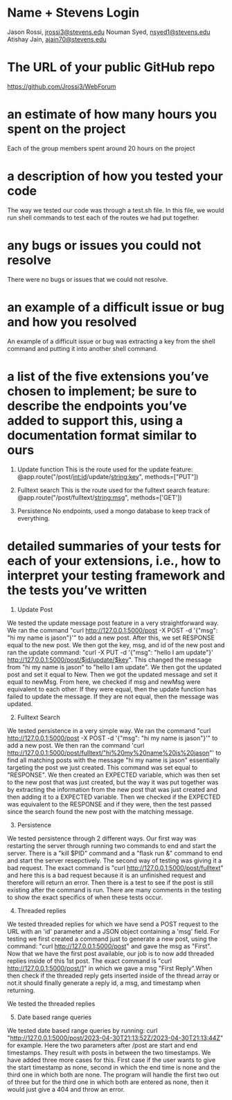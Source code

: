 # Name + Stevens Login
Jason Rossi, jrossi3@stevens.edu
Nouman Syed, nsyed1@stevens.edu
Atishay Jain, ajain70@stevens.edu

# The URL of your public GitHub repo
https://github.com/Jrossi3/WebForum

# an estimate of how many hours you spent on the project
Each of the group members spent around 20 hours on the project

# a description of how you tested your code
The way we tested our code was through a test.sh file. In this file, we would run shell commands to test each of the routes we had put together. 

# any bugs or issues you could not resolve
There were no bugs or issues that we could not resolve.

# an example of a difficult issue or bug and how you resolved
An example of a difficult issue or bug was extracting a key from the shell command and putting it into another shell command. 

# a list of the five extensions you’ve chosen to implement; be sure to describe the endpoints you’ve added to support this, using a documentation format similar to ours
1) Update function
This is the route used for the update feature: @app.route("/post/<int:id>/update/<string:key>", methods=["PUT"])

2) Fulltext search
This is the route used for the fulltext search feature: @app.route("/post/fulltext/<string:msg>", methods=['GET'])

3) Persistence
No endpoints, used a mongo database to keep track of everything. 

# detailed summaries of your tests for each of your extensions, i.e., how to interpret your testing framework and the tests you’ve written

1) Update Post

We tested the update message post feature in a very straightforward way. We ran the command "curl http://127.0.0.1:5000/post -X POST -d '{"msg": "hi my name is jason"}'" to add a new post. After this, we set RESPONSE equal to the new post. We then got the key, msg, and id of the new post and ran the update command: "curl -X PUT -d '{"msg": "hello I am update"}' http://127.0.0.1:5000/post/$id/update/$key". This changed the message from "hi my name is jason" to "hello I am update". We then got the updated post and set it equal to New. Then we got the updated message and set it equal to newMsg. From here, we checked if msg and newMsg were equivalent to each other. If they were equal, then the update function has failed to update the message. If they are not equal, then the message was updated. 

2) Fulltext Search

We tested persistence in a very simple way. We ran the command "curl http://127.0.0.1:5000/post -X POST -d '{"msg": "hi my name is jason"}'" to add a new post. We then ran the command 'curl http://127.0.0.1:5000/post/fulltext/"hi%20my%20name%20is%20jason"' to find all matching posts with the message "hi my name is jason" essentially targeting the post we just created. This command was set equal to "RESPONSE". We then created an EXPECTED variable, which was then set to the new post that was just created, but the way it was put together was by extracting the information from the new post that was just created and then adding it to a EXPECTED variable. Then we checked if the EXPECTED was equivalent to the RESPONSE and if they were, then the test passed since the search found the new post with the matching message.

3) Persistence

We tested persistence through 2 different ways. Our first way was restarting the server through running two commands to end and start the server. There is a "kill $PID" command and a "flask run &" command to end and start the server resepctively. The second way of testing was giving it a bad request. The exact command is "curl http://127.0.0.1:5000/post/fulltext" and here this is a bad request because it is an unfinished request and therefore will return an error. Then there is a test to see if the post is still existing after the command is run. There are many comments in the testing to show the exact specifics of when these tests occur. 

4) Threaded replies

We tested threaded replies for which we have send a POST request to the URL with an 'id' parameter and a JSON object containing a 'msg' field. For testing we first created a command just to generate a new post, using the command: "curl http://127.0.0.1:5000/post" and gave the msg as "First". Now that we have the first post available, our job is to now add threaded replies inside of this 1st post. The exact command is "curl http://127.0.0.1:5000/post/1" in which we gave a msg "First Reply".When then check if the threaded reply gets inserted inside of the thread array or not.it should finally generate a reply id, a msg, and timestamp when returning. 

We tested the threaded replies 


5) Date based range queries

We tested date based range queries by running: curl "http://127.0.0.1:5000/post/2023-04-30T21:13:52Z/2023-04-30T21:13:44Z" for example. Here the two parameters after /post are start and end timestamps. They result with posts in between the two timestamps. We have added three more cases for this. First case if the user wants to give the start timestamp as none, second in which the end time is none and the third one in which both are none. The program will handle the first two out of three but for the third one in which both are entered as none, then it would just give a 404 and throw an error.